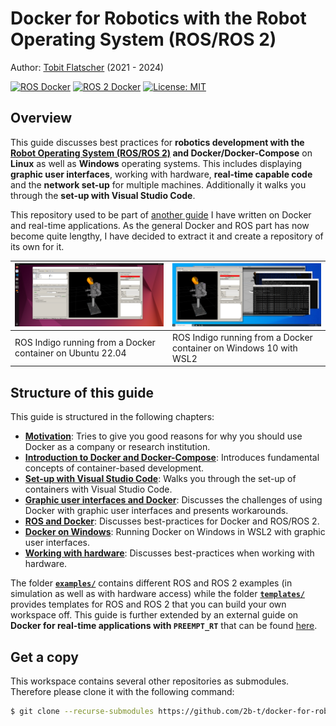 # Docker for Robotics with the Robot Operating System (ROS/ROS 2)

Author: [Tobit Flatscher](https://github.com/2b-t) (2021 - 2024)

[![ROS Docker](https://github.com/2b-t/docker-for-robotics/actions/workflows/build-ros.yml/badge.svg)](https://github.com/2b-t/docker-for-robotics/actions/workflows/build-ros.yml) [![ROS 2 Docker](https://github.com/2b-t/docker-for-robotics/actions/workflows/build-ros2.yml/badge.svg?branch=main)](https://github.com/2b-t/docker-for-robotics/actions/workflows/build-ros2.yml) [![License: MIT](https://img.shields.io/badge/License-MIT-yellow.svg)](https://opensource.org/licenses/MIT)



## Overview

This guide discusses best practices for **robotics development with the [Robot Operating System (ROS/ROS 2)](https://www.ros.org/) and Docker/Docker-Compose** on **Linux** as well as **Windows** operating systems. This includes displaying **graphic user interfaces**, working with hardware, **real-time capable code** and the **network set-up** for multiple machines. Additionally it walks you through the **set-up with Visual Studio Code**.

This repository used to be part of [another guide](https://github.com/2b-t/docker-realtime) I have written on Docker and real-time applications. As the general Docker and ROS part has now become quite lengthy, I have decided to extract it and create a repository of its own for it.

| ![Docker on Ubuntu](./media/ubuntu_jammy_affordance_templates.png) | ![Docker on Windows](./media/windows10_affordance_templates.png) |
| ------------------------------------------------------------ | ------------------------------------------------------------ |
| ROS Indigo running from a Docker container on Ubuntu 22.04   | ROS Indigo running from a Docker container on Windows 10 with WSL2 |



## Structure of this guide

This guide is structured in the following chapters:

- [**Motivation**](./doc/Motivation.md): Tries to give you good reasons for why you should use Docker as a company or research institution.
- [**Introduction to Docker and Docker-Compose**](./doc/Introduction.md): Introduces fundamental concepts of container-based development.
- [**Set-up with Visual Studio Code**](./doc/VisualStudioCodeSetup.md): Walks you through the set-up of containers with Visual Studio Code.
- [**Graphic user interfaces and Docker**](./doc/Gui.md): Discusses the challenges of using Docker with graphic user interfaces and presents workarounds.
- [**ROS and Docker**](./doc/Ros.md): Discusses best-practices for Docker and ROS/ROS 2.
- [**Docker on Windows**](./doc/Windows.md): Running Docker on Windows in WSL2 with graphic user interfaces.
- [**Working with hardware**](./doc/WorkingWithHardware.md): Discusses best-practices when working with hardware.

The folder [**`examples/`**](./examples) contains different ROS and ROS 2 examples (in simulation as well as with hardware access) while the folder  [**`templates/`**](./templates) provides templates for ROS and ROS 2 that you can build your own workspace off. This guide is further extended by an external guide on **Docker for real-time applications with `PREEMPT_RT`** that can be found [here](https://github.com/2b-t/docker-realtime).

 

## Get a copy

This workspace contains several other repositories as submodules. Therefore please clone it with the following command:

```bash
$ git clone --recurse-submodules https://github.com/2b-t/docker-for-robotics.git
```
